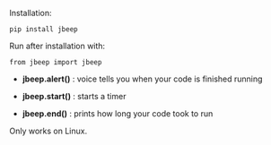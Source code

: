 Installation:

    pip install jbeep
    
Run after installation with:

    from jbeep import jbeep

- **jbeep.alert()** : voice tells you when your code is finished running

- **jbeep.start()** : starts a timer

- **jbeep.end()**  : prints how long your code took to run

Only works on Linux.
